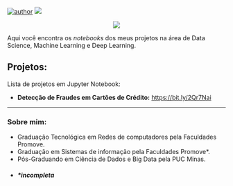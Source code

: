 [![author](https://img.shields.io/badge/author-nilsoncunha-red.svg)](https://www.linkedin.com/in/nilsoncunhan) 
[![](https://img.shields.io/badge/python-3.7+-blue.svg)](https://www.python.org/downloads/release/python-365/) 

<p align="center">
  <img src="/img/github_cover.png" >
</p>

Aqui você encontra os *notebooks* dos meus projetos na área de Data Science, Machine Learning e Deep Learning.

## Projetos:
Lista de projetos em Jupyter Notebook:

* **Detecção de Fraudes em Cartões de Crédito:** https://bit.ly/2Qr7Nai

---

### Sobre mim:



* Graduação Tecnológica em Redes de computadores pela Faculdades Promove.
* Graduação em Sistemas de informação pela Faculdades Promove*.
* Pós-Graduando em Ciência de Dados e Big Data pela PUC Minas.
* ##### *incompleta
